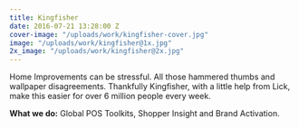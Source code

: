 ```yaml
---
title: Kingfisher
date: 2016-07-21 13:28:00 Z
cover-image: "/uploads/work/kingfisher-cover.jpg"
image: "/uploads/work/kingfisher@1x.jpg"
2x_image: "/uploads/work/kingfisher@2x.jpg"
---
```


Home Improvements can be stressful. All those hammered thumbs and wallpaper disagreements. Thankfully Kingfisher, with a little help from Lick, make this easier for over 6 million people every week.

**What we do:** Global POS Toolkits, Shopper Insight and Brand Activation.
